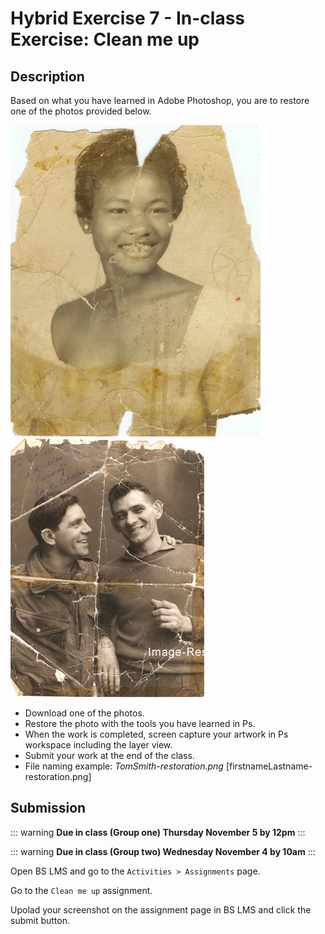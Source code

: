 # Hybrid Exercise 7 - In-class Exercise: Clean me up

## Description

Based on what you have learned in Adobe Photoshop, you are to restore one of the photos provided below.

<img src="../assets/7-1-PS-hybrid.jpg" alt="Smiley young woman"> 
<img src="../assets/7-2-PS-hybrid.jpg" alt="Two young men">

- Download one of the photos.
- Restore the photo with the tools you have learned in Ps.
- When the work is completed, screen capture your artwork in Ps workspace including the layer view. 
- Submit your work at the end of the class.
- File naming example: *TomSmith-restoration.png* [firstnameLastname-restoration.png]


## Submission

::: warning
**Due in class (Group one) Thursday November 5 by 12pm**
:::

::: warning
**Due in class (Group two) Wednesday November 4 by 10am**
:::

Open BS LMS and go to the `Activities > Assignments` page.

Go to the `Clean me up` assignment.

Upolad your screenshot on the assignment page in BS LMS and click the submit button.
